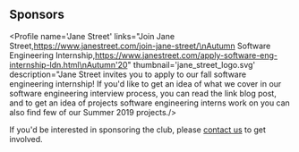 ## Sponsors

<Profile name='Jane Street' links="Join Jane Street,https://www.janestreet.com/join-jane-street/\nAutumn Software Engineering Internship,https://www.janestreet.com/apply-software-eng-internship-ldn.html\nAutumn'20" thumbnail='jane_street_logo.svg' description="Jane Street invites you to apply to
our fall software engineering internship! If you'd like to get an idea of what we cover in our software engineering interview process, you can read the link blog post, and to get an idea of projects software engineering interns work on you can also find few of our Summer 2019 projects./>

<!--Jane Street is a quantitative trading firm and global liquidity provider. Our trading is based on mathematical modeling and strategies and we use innovative technology, a scientific approach, and a deep understanding of markets to stay successful. With over 1000 employees in our New York, London, Amsterdam, and Hong Kong offices, that’s a lot of ideas. Our next great idea could come from you; what will you come up with?'-->

<Profile name='Chess & Bridge' links="Shop now,https://shop.chess.co.uk/\nCHESS Magazine,https://www.chess.co.uk/\nHT'20" description='Chess & Bridge Online Store is your one place for all your chess needs. We stock chess books, equipment, software, dvds and more. We also stock quality bridge equipment and a range of great classical games such as poker, backgammon, mahjong and other traditional board games.\nIn addition to providing us with a number of sets, clocks, and magazines, Chess & Bridge is also offering all students of the university a 10% discount. Please contact the club to find out more.' thumbnail='chess&bridge_logo.svg' />

<Profile name='University of Oxford' links="Apply for a grant,https://www.ox.ac.uk/students/life/clubs/clubs/registered-clubs/club-grants?wssl=1\nTT'17\nHT'20" description='The Clubs Committee of the University of Oxford Administration Staff meets termly to decide on the award of small sums to registered non-sports clubs to support their activities. The qualifying eligibility falls under special purpose grants and loans, to larger non-sports clubs that are long-established (continuously registered for at least five years with a membership of at least 30 for the entire period).\nOUCC was awarded a grant for the Hilary Term of 2020.' thumbnail='oxford.png' />

If you'd be interested in sponsoring the club, please [contact us](/contact) to get involved.